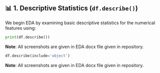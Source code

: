 ## 📊 1. Descriptive Statistics (`df.describe()`)

We begin EDA by examining basic descriptive statistics for the numerical features using:

```python
print(df.describe())
```
**Note**: All screenshots are given in EDA docx file given in repository.
```python
df.describe(include='object')
```
**Note**: All screenshots are given in EDA docx file given in repository.


